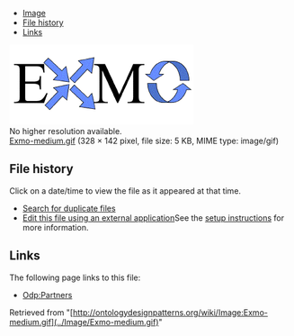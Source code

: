 * [Image](../Image/Exmo-medium.gif#file)
* [File history](../Image/Exmo-medium.gif#filehistory)
* [Links](../Image/Exmo-medium.gif#filelinks)

[![Image:Exmo-medium.gif](../images/0/09/Exmo-medium.gif)](../images/0/09/Exmo-medium.gif)  
No higher resolution available.  
[Exmo-medium.gif](../images/0/09/Exmo-medium.gif)‎ (328 × 142 pixel, file size: 5 KB, MIME type: image/gif)

## File history

Click on a date/time to view the file as it appeared at that time.



  
* [Search for duplicate files](http://ontologydesignpatterns.org/wiki/Special:FileDuplicateSearch/Exmo-medium.gif "Special:FileDuplicateSearch/Exmo-medium.gif")
* [Edit this file using an external application](http://ontologydesignpatterns.org/wiki/index.php?title=Image:Exmo-medium.gif&action=edit&externaledit=true&mode=file "Image:Exmo-medium.gif")See the [setup instructions](http://www.mediawiki.org/wiki/Manual:External_editors "http://www.mediawiki.org/wiki/Manual:External_editors") for more information.

## Links



The following page links to this file:


* [Odp:Partners](../Odp/Partners "Odp:Partners")


Retrieved from "[http://ontologydesignpatterns.org/wiki/Image:Exmo-medium.gif](../Image/Exmo-medium.gif)"